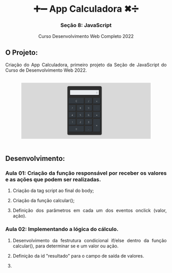 <div align="center">
<h1>➕➖ App Calculadora ✖➗</h1>
<h3>Seção 8: JavaScript</h3>
<p>Curso Desenvolvimento Web Completo 2022</p>
</div>

<div align="justify">

## O Projeto:
Criação do App Calculadora, primeiro projeto da Seção de JavaScript do Curso de Desenvolvimento Web 2022.
</div>
<br>

<div align="center">
<img alt="layout" src="./img/calc.png" width="80%">
</div>
<br>

<div align="justify">

## Desenvolvimento:

### Aula 01: Criação da função responsável por receber os valores e as ações que podem ser realizadas.

1. Criação da tag script ao final do body;

2. Criação da função calcular();

3. Definição dos parâmetros em cada um dos eventos onclick (valor, ação).

### Aula 02: Implementando a lógica do cálculo.

1. Desenvolvimento da festrutura condicional if/else dentro da função calcular(), para determinar se e um valor ou ação.

2. Definição da id "resultado" para o campo de saída de valores.

3. 

</div>